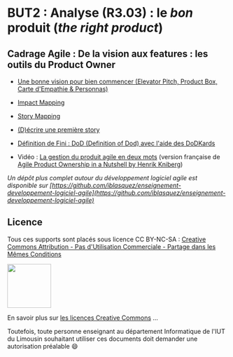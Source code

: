 # BUT2 : Analyse (R3.03) : le *bon* produit (*the right product*) <a id="R303"></a>

## Cadrage Agile : De la vision aux features : les outils du Product Owner  


- [Une bonne vision pour bien commencer (Elevator Pitch, Product Box, Carte d'Empathie & Personnas)](./cours/VisionProduit.pdf) 
- [Impact Mapping](./cours/ImpactMapping.pdf)  
- [Story Mapping](./cours/StoryMapping.pdf)  
- [(D)écrire une première story](./cours/DecrirePremiere_Story.pdf) 
- [Définition de Fini : DoD (Definition of Dod) avec l'aide des DoDKards](./cours/DoDKards.pdf) 

- Vidéo : [La gestion du produit agile en deux mots](https://www.youtube.com/watch?v=3qMpB-UH9kA) (version française de [Agile Product Ownership in a Nutshell by Henrik Kniberg](https://www.youtube.com/watch?v=502ILHjX9EE))



*Un dépôt plus complet autour du développement logiciel agile est disponible sur [https://github.com/iblasquez/enseignement-developpement-logiciel-agile](https://github.com/iblasquez/enseignement-developpement-logiciel-agile)*



Licence
-------

Tous ces supports sont placés sous licence CC BY-NC-SA :  [Creative Commons
Attribution - Pas d'Utilisation Commerciale - Partage dans les Mêmes Conditions](https://creativecommons.org/licenses/by-nc-sa/4.0/)

<img src="https://licensebuttons.net/l/by-nc-sa/3.0/88x31.png" width="100">

En savoir plus sur [les licences Creative Commons](https://creativecommons.org/licenses/?lang=fr-FR) ...

Toutefois, toute personne enseignant au département Informatique de l'IUT du Limousin souhaitant utiliser ces documents doit demander une autorisation préalable :smile:






